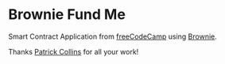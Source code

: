 # Brownie Fund Me
Smart Contract Application from [freeCodeCamp](https://www.freecodecamp.org/news/learn-solidity-blockchain-and-smart-contracts-in-a-free/) using [Brownie](https://github.com/eth-brownie/brownie).

Thanks [Patrick Collins](https://twitter.com/PatrickAlphaC) for all your work!

